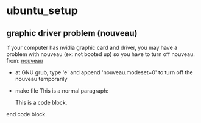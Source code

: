# ubuntu_setup

## graphic driver problem (nouveau)
if your computer has nvidia graphic card and driver, you may have a problem with nouveau (ex: not booted up)
so you have to turn off nouveau. 
from: [nouveau](https://blog.neonkid.xyz/66 "link")

* at GNU grub, type 'e' and append 'nouveau.modeset=0' to turn off the nouveau temporarily
* make file
This is a normal paragraph:

    This is a code block.
    
end code block.
